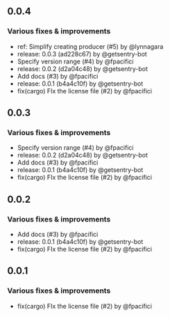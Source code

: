 ## 0.0.4

### Various fixes & improvements

- ref: Simplify creating producer (#5) by @lynnagara
- release: 0.0.3 (ad228c67) by @getsentry-bot
- Specify version range (#4) by @fpacifici
- release: 0.0.2 (d2a04c48) by @getsentry-bot
- Add docs (#3) by @fpacifici
- release: 0.0.1 (b4a4c10f) by @getsentry-bot
- fix(cargo) FIx the license file (#2) by @fpacifici

## 0.0.3

### Various fixes & improvements

- Specify version range (#4) by @fpacifici
- release: 0.0.2 (d2a04c48) by @getsentry-bot
- Add docs (#3) by @fpacifici
- release: 0.0.1 (b4a4c10f) by @getsentry-bot
- fix(cargo) FIx the license file (#2) by @fpacifici

## 0.0.2

### Various fixes & improvements

- Add docs (#3) by @fpacifici
- release: 0.0.1 (b4a4c10f) by @getsentry-bot
- fix(cargo) FIx the license file (#2) by @fpacifici

## 0.0.1

### Various fixes & improvements

- fix(cargo) FIx the license file (#2) by @fpacifici
